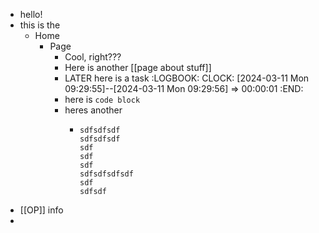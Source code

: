 - hello!
- this is the
	- Home
		- Page
			- Cool, right???
			- Here is another [[page about stuff]]
			- LATER here is a task
			  :LOGBOOK:
			  CLOCK: [2024-03-11 Mon 09:29:55]--[2024-03-11 Mon 09:29:56] =>  00:00:01
			  :END:
			- here is `code block`
			- heres another
				- ```
				  sdfsdfsdf
				  sdfsdfsdf
				  sdf
				  sdf
				  sdf
				  sdfsdfsdfsdf
				  sdf
				  sdfsdf
				  ```
- [[OP]] info
-